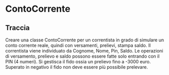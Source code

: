 # ContoCorrente

## Traccia
Creare una classe ContoCorrente per un correntista in grado di simulare un conto corrente reale, quindi con versamenti, prelievi, stampa saldo. Il correntista viene individuato da Cognome, Nome, Pin, Saldo. Le operazioni di versamento, prelievo e saldo possono essere fatte solo entrando con il PIN (4 numeri). Si gestisca il fido ossia un prelievo fino a -3000 euro. Superato in negativo il fido non deve essere più possibile prelevare.
